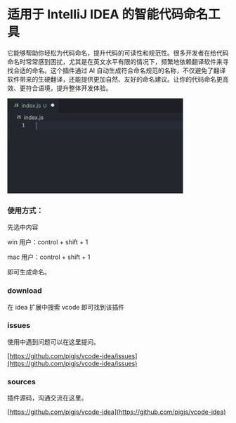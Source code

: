 # 适用于 IntelliJ IDEA 的智能代码命名工具
它能够帮助你轻松为代码命名，提升代码的可读性和规范性。很多开发者在给代码命名时常常感到困扰，尤其是在英文水平有限的情况下，频繁地依赖翻译软件来寻找合适的命名。这个插件通过 AI 自动生成符合命名规范的名称，不仅避免了翻译软件带来的生硬翻译，还能提供更加自然、友好的命名建议。让你的代码命名更高效、更符合语境，提升整体开发体验。

![](images/features.gif)

### 使用方式：

先选中内容

win 用户：control + shift + 1

mac 用户：control + shift + 1

即可生成命名。

### download
在 idea 扩展中搜索 vcode 即可找到该插件

### issues
使用中遇到问题可以在这里提问。

[https://github.com/pigjs/vcode-idea/issues](https://github.com/pigjs/vcode-idea/issues)

### sources
插件源码，沟通交流在这里。

[https://github.com/pigjs/vcode-idea](https://github.com/pigjs/vcode-idea)